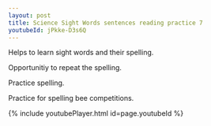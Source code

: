 ```yaml
---
layout: post
title: Science Sight Words sentences reading practice 7
youtubeId: jPkke-D3s6Q
---
```

 
 
Helps to learn sight words and their spelling.

Opportunitiy to repeat the spelling. 

Practice spelling. 
 
Practice for spelling bee competitions. 
 
{% include youtubePlayer.html id=page.youtubeId %}
 
 
